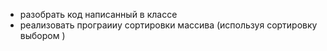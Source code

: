 -  разобрать код написанный в классе
-  реализовать програииу сортировки массива (используя сортировку выбором )